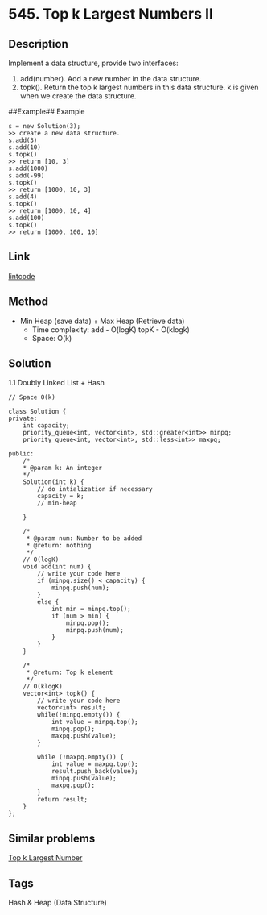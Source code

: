 # 545. Top k Largest Numbers II

## Description

Implement a data structure, provide two interfaces:

1. add(number). Add a new number in the data structure.
2. topk(). Return the top k largest numbers in this data structure. k is given when we create the data structure.

##Example##
Example
```
s = new Solution(3);
>> create a new data structure.
s.add(3)
s.add(10)
s.topk()
>> return [10, 3]
s.add(1000)
s.add(-99)
s.topk()
>> return [1000, 10, 3]
s.add(4)
s.topk()
>> return [1000, 10, 4]
s.add(100)
s.topk()
>> return [1000, 100, 10]
```
## Link
[lintcode](https://www.lintcode.com/problem/top-k-largest-numbers-ii/)

## Method
* Min Heap (save data) + Max Heap (Retrieve data)  
  * Time complexity: add - O(logK) topK - O(klogk)
  * Space: O(k)

## Solution
1.1 Doubly Linked List + Hash
~~~
// Space O(k)

class Solution {
private:
    int capacity;
    priority_queue<int, vector<int>, std::greater<int>> minpq;
    priority_queue<int, vector<int>, std::less<int>> maxpq;

public:
    /*
    * @param k: An integer
    */
    Solution(int k) {
        // do intialization if necessary
        capacity = k;
        // min-heap

    }

    /*
     * @param num: Number to be added
     * @return: nothing
     */
    // O(logK) 
    void add(int num) {
        // write your code here
        if (minpq.size() < capacity) {
            minpq.push(num);
        }
        else {
            int min = minpq.top();
            if (num > min) {
                minpq.pop();
                minpq.push(num);
            }
        }
    }

    /*
     * @return: Top k element
     */
    // O(klogK)
    vector<int> topk() {
        // write your code here
        vector<int> result;
        while(!minpq.empty()) {
            int value = minpq.top();
            minpq.pop();
            maxpq.push(value);
        }
        
        while (!maxpq.empty()) {
            int value = maxpq.top();
            result.push_back(value);
            minpq.push(value);
            maxpq.pop();
        }
        return result;
    }
};
~~~

## Similar problems
[Top k Largest Number](https://www.lintcode.com/problem/top-k-largest-numbers/)  

## Tags
Hash & Heap (Data Structure)